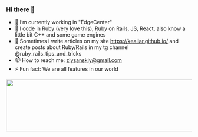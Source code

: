 ### Hi there 👋

- 🔭 I’m currently working in "EdgeCenter"
- 🌱 I code in Ruby (very love this), Ruby on Rails, JS, React, also know a little bit C++ and some game engines
- 💬 Sometimes i write articles on my site https://keallar.github.io/ and create posts about Ruby/Rails in my tg channel @ruby_rails_tips_and_tricks
- 📫 How to reach me: zlysanskiy@gmail.com
- ⚡ Fun fact: We are all features in our world

<a href="https://www.gitanimals.org/en_US?utm_medium=image&utm_source=Keallar&utm_content=line">
  <img
    src="https://render.gitanimals.org/lines/Keallar?pet-id=762233781160716387"
    width="600"
    height="140"
  />
</a>
  
  
